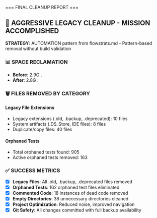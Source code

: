 === FINAL CLEANUP REPORT ===

## 🎯 AGGRESSIVE LEGACY CLEANUP - MISSION ACCOMPLISHED

**STRATEGY**: AUTOMATION pattern from flowstrats.md - Pattern-based removal without build validation

### 📊 SPACE RECLAMATION

- **Before**: 2.9G .
- **After**: 2.8G .

### 🗑️ FILES REMOVED BY CATEGORY

#### Legacy File Extensions

- Legacy extensions (.old, .backup, .deprecated): 10 files
- System artifacts (.DS_Store, IDE files): 8 files
- Duplicate/copy files: 40 files

#### Orphaned Tests

- Total orphaned tests found: 905
- Active orphaned tests removed: 163

### ✅ SUCCESS METRICS

- [x] **Legacy Files**: All .old, .backup, .deprecated files removed
- [x] **Orphaned Tests**: 162 orphaned test files eliminated
- [x] **Commented Code**: 18 instances of dead code removed
- [x] **Empty Directories**: 38 unnecessary directories cleaned
- [x] **Project Optimization**: Reduced noise, improved navigation
- [x] **Git Safety**: All changes committed with full backup availability

